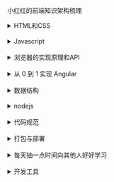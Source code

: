 小红红的前端知识架构梳理

<details>
  <summary>HTML和CSS</summary>

- [ ] [居中布局解决方案]()

> [更多章节](https://github.com/luohong123)

</details>

<br/>

<details>
  <summary>Javascript</summary>

- [ ] [《JavaScript高级程序设计》学习笔记]()
- [ ] [《你不知道的Javascript  (上)》学习笔记]()
- [ ] [《你不知道的Javascript  (下)》学习笔记]()
> [更多章节](https://github.com/luohong123)

</details>

<br/>

<details>
  <summary>浏览器的实现原理和API</summary>

- [ ] [  ]()

</details>

<br/>

<details>
  <summary>从 0 到 1 实现 Angular </summary>

- [ ] [ 开发环境配置 ]()
- [ ] [ 双向数据绑定原理 ]()
- [ ] [ 生命周期 ]()
- [ ] [ 写一个基础组件 ]()
- [ ] [ 非父子组件之间的实时刷新 ]()
- [ ] [ 请求时间大于2min的原因探索 ]()
- [ ] [ Awesome-Angular相关知识库 ]()
- [ ] [ AOT 打包注意事项 ]()
- [ ] [ 懒加载路由的实现原理 ]()

</details>
 
<br/>

<details>
  <summary>数据结构</summary>

- [ ] [ 栈 ]()
- [ ] [ 队列 ]()
- [ ] [ 链表 ]()
- [ ] [ 集合 ]()
- [ ] [ 字典 ]()
- [ ] [ 哈希表 ]()
- [ ] [ 二叉树 ]()
- [ ] [ 图 ]()
- [ ] [ 排序 | 查找 ]()
- [ ] [ 动态规划 ]()
- [ ] [ 贪心算法 ]()
> LeetCode 刷题进度

</details>

<br/>
<details>
  <summary>nodejs</summary>

- [ ] [ 实现一个博客 ]()

</details>
<br/>

<details>
  <summary>代码规范</summary>

- [ ] [ 实现一个博客 ]()

</details>
<br/>

<details>
  <summary>打包与部署</summary>

- [ ] [ VSCode 编辑器 ]()
- [ ] [ Item2 ]()

</details>
<br/>

<details>
  <summary>每天抽一点时间向其他人好好学习</summary>

- [【木易杨的博客】网易高级前端工程师](https://github.com/yygmind/blog)
- [【前端九部】前端入门者手册](https://www.yuque.com/fe9/basic/pmn63k)
- [【MuYunyun的博客】对前端知识架构的梳理](https://github.com/MuYunyun/blog)
- [【前端面试图谱】](https://github.com/InterviewMap/CS-Interview-Knowledge-Map)

</details>
<br/>

<details>
  <summary>开发工具</summary>

- [ ] [ VSCode 编辑器 ]()
- [ ] [ Item2 ]()

</details>
<br/>
